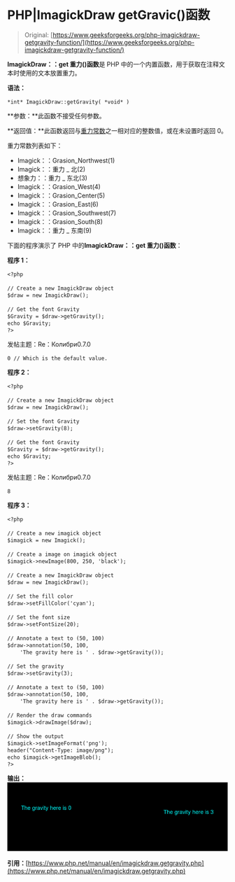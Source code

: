 # PHP|ImagickDraw getGravic()函数

> Original: [https://www.geeksforgeeks.org/php-imagickdraw-getgravity-function/](https://www.geeksforgeeks.org/php-imagickdraw-getgravity-function/)

**ImagickDraw：：get 重力()函数**是 PHP 中的一个内置函数，用于获取在注释文本时使用的文本放置重力。

**语法：**

```
*int* ImagickDraw::getGravity( *void* )
```

**参数：**此函数不接受任何参数。

**返回值：**此函数返回与[重力常数](https://www.php.net/manual/en/imagick.constants.php/#imagick.constants.gravity-northwest)之一相对应的整数值，或在未设置时返回 0。

重力常数列表如下：

*   Imagick：：Grasion_Northwest(1)
*   Imagick：：重力 _ 北(2)
*   想象力：：重力 _ 东北(3)
*   Imagick：：Grasion_West(4)
*   Imagick：：Grasion_Center(5)
*   Imagick：：Grasion_East(6)
*   Imagick：：Grasion_Southwest(7)
*   Imagick：：Grasion_South(8)
*   Imagick：：重力 _ 东南(9)

下面的程序演示了 PHP 中的**ImagickDraw：：get 重力()函数**：

**程序 1：**

```
<?php

// Create a new ImagickDraw object
$draw = new ImagickDraw();

// Get the font Gravity
$Gravity = $draw->getGravity();
echo $Gravity;
?>
```

发帖主题：Re：Колибри0.7.0

```
0 // Which is the default value.
```

**程序 2：**

```
<?php

// Create a new ImagickDraw object
$draw = new ImagickDraw();

// Set the font Gravity
$draw->setGravity(8);

// Get the font Gravity
$Gravity = $draw->getGravity();
echo $Gravity;
?>
```

发帖主题：Re：Колибри0.7.0

```
8
```

**程序 3：**

```
<?php

// Create a new imagick object
$imagick = new Imagick();

// Create a image on imagick object
$imagick->newImage(800, 250, 'black');

// Create a new ImagickDraw object
$draw = new ImagickDraw();

// Set the fill color
$draw->setFillColor('cyan');

// Set the font size
$draw->setFontSize(20);

// Annotate a text to (50, 100)
$draw->annotation(50, 100, 
    'The gravity here is ' . $draw->getGravity());

// Set the gravity
$draw->setGravity(3);

// Annotate a text to (50, 100)
$draw->annotation(50, 100, 
    'The gravity here is ' . $draw->getGravity());

// Render the draw commands
$imagick->drawImage($draw);

// Show the output
$imagick->setImageFormat('png');
header("Content-Type: image/png");
echo $imagick->getImageBlob();
?>
```

**输出：**
![](img/7d3638de40606a5466b9000eaa368f77.png)

**引用：**[https://www.php.net/manual/en/imagickdraw.getgravity.php](https://www.php.net/manual/en/imagickdraw.getgravity.php)